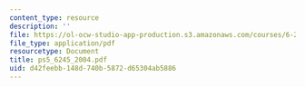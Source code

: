 ```yaml
---
content_type: resource
description: ''
file: https://ol-ocw-studio-app-production.s3.amazonaws.com/courses/6-245-multivariable-control-systems-spring-2004/d42feebb148d740b5872d65304ab5886_ps5_6245_2004.pdf
file_type: application/pdf
resourcetype: Document
title: ps5_6245_2004.pdf
uid: d42feebb-148d-740b-5872-d65304ab5886
---
```

